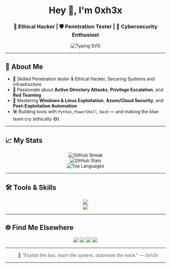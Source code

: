 <!-- Profile README -->

<h1 align="center">Hey 👋, I'm 0xh3x</h1>
<h3 align="center">🔐 Ethical Hacker | 🛡️ Penetration Tester | 🚀 Cybersecurity Enthusiast</h3>

<p align="center">
  <img src="https://readme-typing-svg.demolab.com/?lines=Red+Teamer+in+Progress;Breaking+Boxes+%F0%9F%92%94;Always+Learning+New+Exploits;TryHackMe+Top+Ranker&center=true&width=500&height=45" alt="Typing SVG" />
</p>

---

## 🧠 About Me

- 💼 Skilled Penetration tester & Ethical Hacker, Securing Systems and infrastructure
- 🧪 Passionate about **Active Directory Attacks**, **Privilege Escalation**, and **Red Teaming**
- 🎯 Mastering **Windows & Linux Exploitation**, **Azure/Cloud Security**, and **Post-Exploitation Automation**
- 🛠️ Building tools with `Python`, `PowerShell`, `Bash` — and making the blue team cry (ethically 😅)

---

## 📈 My Stats

<p align="center">
  <img src="https://github-readme-streak-stats.herokuapp.com?user=KamleshKathiriya&theme=tokyonight" alt="GitHub Streak" />
  <br>
  <img src="https://github-readme-stats.vercel.app/api?username=KamleshKathiriya&show_icons=true&theme=tokyonight" alt="GitHub Stats" />
  <br>
  <img src="https://github-readme-stats.vercel.app/api/top-langs/?username=KamleshKathiriya&layout=compact&theme=tokyonight" alt="Top Languages" />
</p>

---

## 🛠️ Tools & Skills

<p align="center">
  <img src="https://skillicons.dev/icons?i=python,bash,powershell,linux,windows,azure,git,github" />
  <br/>
  <img src="https://skillicons.dev/icons?i=dotnet,angular,postgresql,mysql" />
</p>

---


## 🌐 Find Me Elsewhere

<p align="center">
  <a href="https://linkedin.com/in/kamlesh-kathiriya"><img src="https://img.shields.io/badge/LinkedIn-0xh3x-blue?style=flat&logo=linkedin"></a>
  <a href="https://tryhackme.com/p/Kamlesh.Kathiriy"><img src="https://img.shields.io/badge/TryHackMe-Top%20Ranker-red?style=flat&logo=tryhackme"></a>
  <a href="https://app.hackthebox.com/profile/1441673"><img src="https://img.shields.io/badge/HackTheBox-Elite-green?style=flat&logo=hackthebox"></a>
  <a href="mailto:0xh3x@protonmail.com"><img src="https://img.shields.io/badge/Email-0xh3x%40protonmail.com-purple?style=flat&logo=protonmail"></a>
</p>

---

> 💬 *“Exploit the box, learn the system, automate the hack.”* — 0xh3x

---
